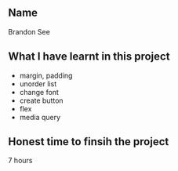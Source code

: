## Name
Brandon See

## What I have learnt in this project
- margin, padding
- unorder list
- change font
- create button
- flex
- media query

## Honest time to finsih the project
7 hours
